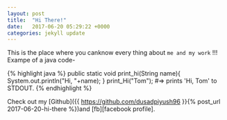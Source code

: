 ```yaml
---
layout: post
title:  "Hi There!"
date:   2017-06-20 05:29:22 +0000
categories: jekyll update
---
```

This is the place where you canknow every thing about `me and my work` !!!
Exampe of a java code-

{% highlight java %}
public static void print_hi(String name){
  System.out.println("Hi, "+name);
}
print_Hi("Tom");
#=> prints 'Hi, Tom' to STDOUT.
{% endhighlight %}

Check out my [Github]({{ https://github.com/dusadpiyush96 }}{% post_url 2017-06-20-hi-there %})and [fb][facebook profile].

[github-profile]: https://github.com/dusadpiyush96
[fb]:   https://www.facebook.com/piyush.dusad.35

